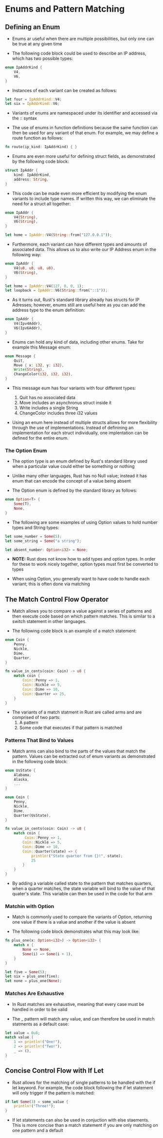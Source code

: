 # Enums and Pattern Matching

## Defining an Enum

- Enums ar useful when there are multiple possibilities, but only one
can be true at any given time

- The following code block could be used to describe an IP address,
which has two possible types:

```rust
enum IpAddrKind {
    V4,
    V6,
}
```

- Instances of each variant can be created as follows:

```rust
let four = IpAddrKind::V4;
let six = IpAddrKind::V6;
```

- Variants of enums are namespaced under its identifier and accessed via
the :: syntax

- The use of enums in function definitions because the same function can then
be used for any variant of that enum. For example, we may define a route function
as follows:

```rust
fn route(ip_kind: IpAddrKind) { }
```

- Enums are even more useful for defining struct fields, as demonstrated by the
following code block:

```rust
struct IpAddr {
    kind: IpAddrKind,
    address: String,
}
```

- This code can be made even more efficient by modifying the enum variants to include
type names. If written this way, we can eliminate the need for a struct all together:

```rust
enum IpAddr {
    V4(String),
    V6(String),
}

let home = IpAddr::V4(String::from("127.0.0.1"));
```

- Furthermore, each variant can have different types and amounts of associated data.
This allows us to also write our IP Address enum in the following way:

```rust
enum IpAddr {
    V4(u8, u8, u8, u8),
    V6(String),
}

let home = IpAddr::V4(127, 0, 0, 1);
let loopback = IpAddr::V6(String::from("::1"));
```

- As it turns out, Rust's standard library already has structs for IP Adresses; however,
enums still are useful here as you can add the address type to the enum definition:

```rust
enum IpAddr {
    V4(Ipv4Addr),
    V6(Ipv6Addr),
}
```

- Enums can hold any kind of data, including other enums. Take for example this Message enum:

```rust
enum Message {
    Quit,
    Move { x: i32, y: i32},
    Write(String),
    ChangeColor(i32, i32, i32),
}
```

- This message eum has four variants with four different types:
    1. Quit has no associated data
    2. Move includes an asynchronus struct inside it
    3. Write includes a single String
    4. ChangeColor includes three i32 values

- Using an enum here instead of multiple structs allows for more flexibility through
the use of implementations. Instead of definining an implementation for each struct
individually, one implentation can be defined for the entire enum.

### The Option Enum

- The option type is an enum defined by Rust's standard library used when a particular
value could either be something or nothing

- Unlike many other languages, Rust has no Null value; instead it has enum that can
encode the concept of a value being absent

- The Option<T> enum is defined by the standard library as follows:

```rust
enum Option<T> {
    Some(T),
    None,
}
```

- The following are some examples of using Option values to hold number types
and String types:

```rust
let some_number = Some(5);
let some_string = Some("a string");

let absent_number: Option<i32> = None;
```

- **NOTE:** Rust does not know how to add types and option types. In order for these
to work nicely together, option types must first be converted to types

- When using Option<T>, you generally want to have code to handle each variant; this is often
done via matching


## The Match Control Flow Operator

- Match allows you to compare a value against a series of patterns and then execute code based
on which pattern matches. This is similar to a switch statement in other languages.

- The following code block is an example of a match statement:

```rust
enum Coin {
    Penny,
    Nickle,
    Dime,
    Quarter,
}

fn value_in_cents(coin: Coin) -> u8 {
    match coin {
        Coin::Penny => 1,
        Coin::Nickle => 5,
        Coin::Dime => 10,
        Coin::Quarter => 25,
    }
}
```

- The variants of a match statment in Rust are called arms and are comprised of two parts:
    1. A pattern
    2. Some code that executes if that pattern is matched


### Patterns That Bind to Values

- Match arms can also bind to the parts of the values that match the pattern. Values can be
extracted out of enum variants as demonstrated in the following code block:

```rust
enum UsState {
    Alabama,
    Alaska,
    ...
}

enum Coin {
    Penny,
    Nickle,
    Dime,
    Quarter(UsState),
}

fn value_in_cents(coin: Coin) -> u8 {
    match coin {
         Coin::Penny => 1,
        Coin::Nickle => 5,
        Coin::Dime => 10,
        Coin::Quarter(state) => {
            println!("State quarter from {}!", state);
            25
        }
    }
}
```

- By adding a variable called state to the pattern that matches quarters, when a quarter
matches, the state variable will bind to the value of that quater's state. This variable
can then be used in the code for that arm

### Matchin with Option<T>

- Match is commonly used to compare the variants of Option<T>, returning one value if there
is a value and another if the value is absent

- The following code block demonstrates what this may look like:

```rust
fn plus_one(x: Option<i32>) -> Option<i32> {
    match x {
        None => None,
        Some(i) => Some(i + 1),
    }
}

let five = Some(5);
let six = plus_one(five);
let none = plus_one(None);
```

### Matches Are Exhaustive

- In Rust matches are exhaustive, meaning that every case must be handled in order to be valid

- The _ pattern will match any value, and can therefore be used in match statments as a default
case:

```rust
let value = 0u8;
match value {
    1 => println!("One!"),
    2 => println!("Two!"),
    _ => (),
}
```

## Concise Control Flow with If Let

- Rust allows for the matching of single patterns to be handled with the if let keyword. For
example, the code block following the if let statement will only trigger if the pattern is
matched:

```rust
if let Some(3) = some_value {
    println!("Three!");
}
```

- If let statements can also be used in conjuction with else staements. This is more concise
than a match statement if you are only matching on one pattern and a default
